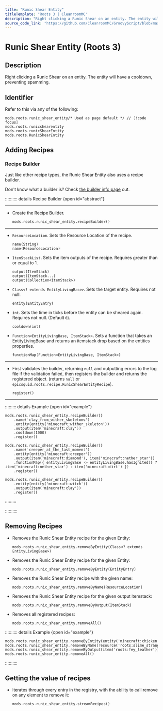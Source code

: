 ```yaml
---
title: "Runic Shear Entity"
titleTemplate: "Roots 3 | CleanroomMC"
description: "Right clicking a Runic Shear on an entity. The entity will have a cooldown, preventing spamming."
source_code_link: "https://github.com/CleanroomMC/GroovyScript/blob/master/src/main/java/com/cleanroommc/groovyscript/compat/mods/roots/RunicShearEntity.java"
---
```


# Runic Shear Entity (Roots 3)

## Description

Right clicking a Runic Shear on an entity. The entity will have a cooldown, preventing spamming.

## Identifier

Refer to this via any of the following:

```groovy:no-line-numbers {1}
mods.roots.runic_shear_entity/* Used as page default */ // [!code focus]
mods.roots.runicshearentity
mods.roots.runicShearEntity
mods.roots.RunicShearEntity
```


## Adding Recipes

### Recipe Builder

Just like other recipe types, the Runic Shear Entity also uses a recipe builder.

Don't know what a builder is? Check [the builder info page](../../getting_started/builder.md) out.

:::::::::: details Recipe Builder {open id="abstract"}

---

- Create the Recipe Builder.

    ```groovy:no-line-numbers
    mods.roots.runic_shear_entity.recipeBuilder()
    ```

---

- `ResourceLocation`. Sets the Resource Location of the recipe.

    ```groovy:no-line-numbers
    name(String)
    name(ResourceLocation)
    ```

- `ItemStackList`. Sets the item outputs of the recipe. Requires greater than or equal to 1.

    ```groovy:no-line-numbers
    output(ItemStack)
    output(ItemStack...)
    output(Collection<ItemStack>)
    ```

- `Class<? extends EntityLivingBase>`. Sets the target entity. Requires not null.

    ```groovy:no-line-numbers
    entity(EntityEntry)
    ```

- `int`. Sets the time in ticks before the entity can be sheared again. Requires not null. (Default `0`).

    ```groovy:no-line-numbers
    cooldown(int)
    ```

- `Function<EntityLivingBase, ItemStack>`. Sets a function that takes an EntityLivingBase and returns an itemstack drop based on the entities properties.

    ```groovy:no-line-numbers
    functionMap(Function<EntityLivingBase, ItemStack>)
    ```

---

- First validates the builder, returning `null` and outputting errors to the log file if the validation failed, then registers the builder and returns the registered object. (returns `null` or `epicsquid.roots.recipe.RunicShearEntityRecipe`).

    ```groovy:no-line-numbers
    register()
    ```

---

::::::::: details Example {open id="example"}
```groovy:no-line-numbers
mods.roots.runic_shear_entity.recipeBuilder()
    .name('clay_from_wither_skeletons')
    .entity(entity('minecraft:wither_skeleton'))
    .output(item('minecraft:clay'))
    .cooldown(1000)
    .register()

mods.roots.runic_shear_entity.recipeBuilder()
    .name('creeper_at_the_last_moment')
    .entity(entity('minecraft:creeper'))
    .output(item('minecraft:diamond'), item('minecraft:nether_star'))
    .functionMap({ entityLivingBase -> entityLivingBase.hasIgnited() ? item('minecraft:nether_star') : item('minecraft:dirt') })
    .register()

mods.roots.runic_shear_entity.recipeBuilder()
    .entity(entity('minecraft:witch'))
    .output(item('minecraft:clay'))
    .register()
```

:::::::::

::::::::::

## Removing Recipes

- Removes the Runic Shear Entity recipe for the given Entity:

    ```groovy:no-line-numbers
    mods.roots.runic_shear_entity.removeByEntity(Class<? extends EntityLivingBase>)
    ```

- Removes the Runic Shear Entity recipe for the given Entity:

    ```groovy:no-line-numbers
    mods.roots.runic_shear_entity.removeByEntity(EntityEntry)
    ```

- Removes the Runic Shear Entity recipe with the given name:

    ```groovy:no-line-numbers
    mods.roots.runic_shear_entity.removeByName(ResourceLocation)
    ```

- Removes the Runic Shear Entity recipe for the given output itemstack:

    ```groovy:no-line-numbers
    mods.roots.runic_shear_entity.removeByOutput(ItemStack)
    ```

- Removes all registered recipes:

    ```groovy:no-line-numbers
    mods.roots.runic_shear_entity.removeAll()
    ```

:::::::::: details Example {open id="example"}
```groovy:no-line-numbers
mods.roots.runic_shear_entity.removeByEntity(entity('minecraft:chicken'))
mods.roots.runic_shear_entity.removeByName(resource('roots:slime_strange_ooze'))
mods.roots.runic_shear_entity.removeByOutput(item('roots:fey_leather'))
mods.roots.runic_shear_entity.removeAll()
```

::::::::::

## Getting the value of recipes

- Iterates through every entry in the registry, with the ability to call remove on any element to remove it:

    ```groovy:no-line-numbers
    mods.roots.runic_shear_entity.streamRecipes()
    ```

